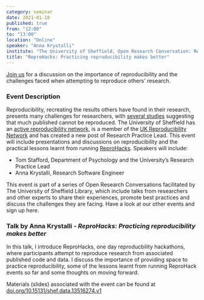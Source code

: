 ```yaml
---
category: seminar
date: 2021-01-18
published: true
from: "12:00"
to: "13:00"
location: "Online"
speaker: "Anna Krystalli"
institute: "The University of Sheffield, Open Research Conversation: Reproducibility in Practice "
title: "ReproHacks: Practicing reproducibility makes better"
---
```


[Join us](https://www.eventbrite.co.uk/e/open-research-conversation-reproducibility-in-practice-tickets-123726442119#) for a discussion on the importance of reproducibility and the challenges faced when attempting to reproduce others' research.

### Event Description

Reproducibility, recreating the results others have found in their research, presents many challenges for researchers, with [several studies](theguardian.com/science/2018/aug/27/attempt-to-replicate-major-social-scientific-findings-of-past-decade-fails) suggesting that much published cannot be reproduced. The University of Sheffield has an [active reproducibility network](https://sites.google.com/sheffield.ac.uk/sheffield-reproducibility/), is a member of the [UK Reproducibility Network](https://www.ukrn.org/) and has created a new post of Research Practice Lead. This event will include presentations and discussions on reproducibility and the practical lessons learnt from running [ReproHacks](https://github.com/reprohack/reprohack-hq). Speakers will include:

- Tom Stafford, Department of Psychology and the University’s Research Practice Lead
- Anna Krystalli, Research Software Engineer

This event is part of a series of Open Research Conversations facilitated by The University of Sheffield Library, which include talks from researchers and other experts to share their experiences, promote best practices and discuss the challenges they are facing. Have a look at our other events and sign up here.


### Talk by Anna Krystalli - _ReproHacks: Practicing reproducibility makes better_

In this talk, I introduce ReproHacks, one day reproducbility hackathons, where participants attempt to reproduce research from associated published code and data. I discuss the importance of providing space to practice reproducibility, some of the lessons learnt from running ReproHack events so far and some thoughts on moving forward.

Materials (slides) associated with the event can be found at [doi.org/10.15131/shef.data.13516274.v1](https://doi.org/10.15131/shef.data.13516274.v1)
